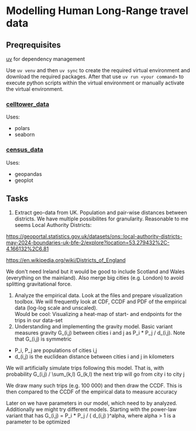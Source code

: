 # Modelling Human Long-Range travel data

## Preqrequisites

[uv](https://github.com/astral-sh/uv) for dependency management

Use `uv venv` and then `uv sync` to create the required virtual environment and download the required packages.
After that use `uv run <your command>` to execute python scripts within the virtual environment or manually activate the virtual environment.

### [celltower_data](./celltower_data/README.md)
Uses: 
- polars
- seaborn

### [census_data](./census_data/README.md)
Uses:
- geopandas
- geoplot


## Tasks

1. Extract geo-data from UK. Population and pair-wise distances between districts. We have multiple possibilites for granularity. Reasonable to me seems Local Authority Districts:

<https://geoportal.statistics.gov.uk/datasets/ons::local-authority-districts-may-2024-boundaries-uk-bfe-2/explore?location=53.279432%2C-4.166132%2C6.81>

<https://en.wikipedia.org/wiki/Districts_of_England>

We don't need Ireland but it would be good to include Scotland and Wales (everything on the mainland). Also merge big cities (e.g. London) to avoid splitting gravitational force.

1. Analyze the empirical data. Look at the files and prepare visualization toolbox. We will frequently look at CDF, CCDF and PDF of the empirical data (log-log scale and unscaled).  
   Would be cool: Visualizing a heat-map of start- and endpoints for the trips in our data-set
2. Understanding and implementing the gravity model. Basic variant measures gravity G\_(i,j) between cities i and j as P_i \* P_j / d\_(i,j). Note that G\_(i,j) is symmetric

- P_i, P_j are populations of cities i,j
- d\_(i,j) is the euclidean distance between cities i and j in kilometers

We will artificially simulate trips following this model. That is, with probability G\_(i,j) / \\sum\_(k,l) G\_(k,l) the next trip will go from city i to city j

We draw many such trips (e.g. 100 000) and then draw the CCDF. This is then compared to the CCDF of the empirical data to measure accuracy

Later on we have parameters in our model, which need to by analyzed. Additionally we might try different models. Starting with the power-law variant that has G\_(i,j) = P_i \* P_j / ( d\_(i,j) )^alpha, where alpha > 1 is a parameter to be optimized